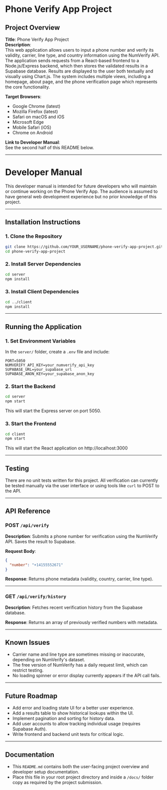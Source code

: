 # Phone Verify App Project

## Project Overview

**Title**: Phone Verify App Project  
**Description**:  
This web application allows users to input a phone number and verify its validity, carrier, line type, and country information using the NumVerify API. The application sends requests from a React-based frontend to a Node.js/Express backend, which then stores the validated results in a Supabase database. Results are displayed to the user both textually and visually using Chart.js. The system includes multiple views, including a homepage, about page, and the phone verification page which represents the core functionality.

**Target Browsers**:  
- Google Chrome (latest)  
- Mozilla Firefox (latest)  
- Safari on macOS and iOS  
- Microsoft Edge  
- Mobile Safari (iOS)  
- Chrome on Android  

**Link to Developer Manual**:  
See the second half of this README below.

---

# Developer Manual

This developer manual is intended for future developers who will maintain or continue working on the Phone Verify App. The audience is assumed to have general web development experience but no prior knowledge of this project.

---

## Installation Instructions

### 1. Clone the Repository

```bash
git clone https://github.com/YOUR_USERNAME/phone-verify-app-project.git
cd phone-verify-app-project
```

### 2. Install Server Dependencies

```bash
cd server
npm install
```

### 3. Install Client Dependencies

```bash
cd ../client
npm install
```

---

## Running the Application

### 1. Set Environment Variables

In the `server/` folder, create a `.env` file and include:

```
PORT=5050
NUMVERIFY_API_KEY=your_numverify_api_key
SUPABASE_URL=your_supabase_url
SUPABASE_ANON_KEY=your_supabase_anon_key
```

### 2. Start the Backend

```bash
cd server
npm start
```

This will start the Express server on port 5050.

### 3. Start the Frontend

```bash
cd client
npm start
```

This will start the React application on http://localhost:3000

---

## Testing

There are no unit tests written for this project. All verification can currently be tested manually via the user interface or using tools like `curl` to POST to the API.

---

## API Reference

### POST `/api/verify`

**Description**: Submits a phone number for verification using the NumVerify API. Saves the result to Supabase.

**Request Body**:
```json
{
  "number": "+14155552671"
}
```

**Response**:
Returns phone metadata (validity, country, carrier, line type).

---

### GET `/api/verify/history`

**Description**: Fetches recent verification history from the Supabase database.

**Response**:
Returns an array of previously verified numbers with metadata.

---

## Known Issues

- Carrier name and line type are sometimes missing or inaccurate, depending on NumVerify's dataset.
- The free version of NumVerify has a daily request limit, which can restrict testing.
- No loading spinner or error display currently appears if the API call fails.

---

## Future Roadmap

- Add error and loading state UI for a better user experience.
- Add a results table to show historical lookups within the UI.
- Implement pagination and sorting for history data.
- Add user accounts to allow tracking individual usage (requires Supabase Auth).
- Write frontend and backend unit tests for critical logic.

---

## Documentation

- This `README.md` contains both the user-facing project overview and developer setup documentation.
- Place this file in your root project directory and inside a `/docs/` folder copy as required by the project submission.
